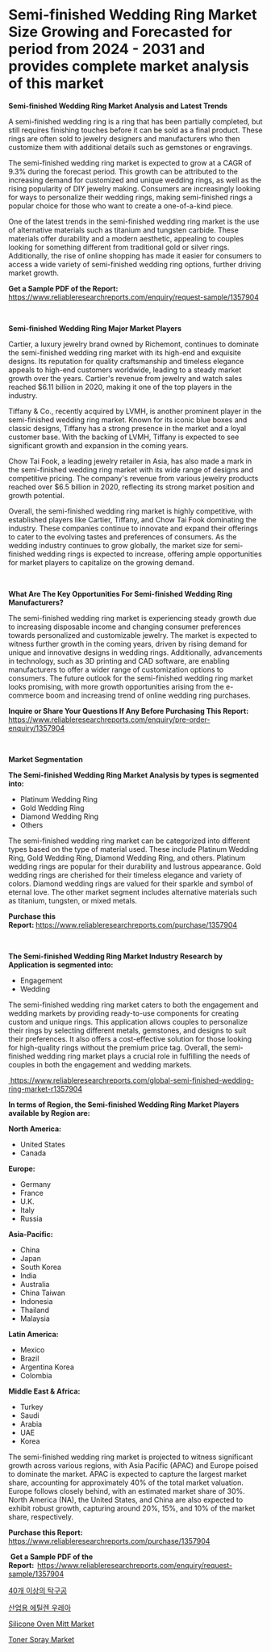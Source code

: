 <p><h1>Semi-finished Wedding Ring Market Size Growing and Forecasted for period from 2024 - 2031 and provides complete market analysis of this market</h1></p><p><strong>Semi-finished Wedding Ring Market Analysis and Latest Trends</strong></p>
<p><p>A semi-finished wedding ring is a ring that has been partially completed, but still requires finishing touches before it can be sold as a final product. These rings are often sold to jewelry designers and manufacturers who then customize them with additional details such as gemstones or engravings.</p><p>The semi-finished wedding ring market is expected to grow at a CAGR of 9.3% during the forecast period. This growth can be attributed to the increasing demand for customized and unique wedding rings, as well as the rising popularity of DIY jewelry making. Consumers are increasingly looking for ways to personalize their wedding rings, making semi-finished rings a popular choice for those who want to create a one-of-a-kind piece.</p><p>One of the latest trends in the semi-finished wedding ring market is the use of alternative materials such as titanium and tungsten carbide. These materials offer durability and a modern aesthetic, appealing to couples looking for something different from traditional gold or silver rings. Additionally, the rise of online shopping has made it easier for consumers to access a wide variety of semi-finished wedding ring options, further driving market growth.</p></p>
<p><strong>Get a Sample PDF of the Report:&nbsp;</strong> <a href="https://www.reliableresearchreports.com/enquiry/request-sample/1357904">https://www.reliableresearchreports.com/enquiry/request-sample/1357904</a></p>
<p>&nbsp;</p>
<p><strong>Semi-finished Wedding Ring Major Market Players</strong></p>
<p><p>Cartier, a luxury jewelry brand owned by Richemont, continues to dominate the semi-finished wedding ring market with its high-end and exquisite designs. Its reputation for quality craftsmanship and timeless elegance appeals to high-end customers worldwide, leading to a steady market growth over the years. Cartier's revenue from jewelry and watch sales reached $6.11 billion in 2020, making it one of the top players in the industry.</p><p>Tiffany & Co., recently acquired by LVMH, is another prominent player in the semi-finished wedding ring market. Known for its iconic blue boxes and classic designs, Tiffany has a strong presence in the market and a loyal customer base. With the backing of LVMH, Tiffany is expected to see significant growth and expansion in the coming years.</p><p>Chow Tai Fook, a leading jewelry retailer in Asia, has also made a mark in the semi-finished wedding ring market with its wide range of designs and competitive pricing. The company's revenue from various jewelry products reached over $6.5 billion in 2020, reflecting its strong market position and growth potential.</p><p>Overall, the semi-finished wedding ring market is highly competitive, with established players like Cartier, Tiffany, and Chow Tai Fook dominating the industry. These companies continue to innovate and expand their offerings to cater to the evolving tastes and preferences of consumers. As the wedding industry continues to grow globally, the market size for semi-finished wedding rings is expected to increase, offering ample opportunities for market players to capitalize on the growing demand.</p></p>
<p>&nbsp;</p>
<p><strong>What Are The Key Opportunities For Semi-finished Wedding Ring Manufacturers?</strong></p>
<p><p>The semi-finished wedding ring market is experiencing steady growth due to increasing disposable income and changing consumer preferences towards personalized and customizable jewelry. The market is expected to witness further growth in the coming years, driven by rising demand for unique and innovative designs in wedding rings. Additionally, advancements in technology, such as 3D printing and CAD software, are enabling manufacturers to offer a wider range of customization options to consumers. The future outlook for the semi-finished wedding ring market looks promising, with more growth opportunities arising from the e-commerce boom and increasing trend of online wedding ring purchases.</p></p>
<p><strong>Inquire or Share Your Questions If Any Before Purchasing This Report:</strong> <a href="https://www.reliableresearchreports.com/enquiry/pre-order-enquiry/1357904">https://www.reliableresearchreports.com/enquiry/pre-order-enquiry/1357904</a></p>
<p>&nbsp;</p>
<p><strong>Market Segmentation</strong></p>
<p><strong>The Semi-finished Wedding Ring Market Analysis by types is segmented into:</strong></p>
<p><ul><li>Platinum Wedding Ring</li><li>Gold Wedding Ring</li><li>Diamond Wedding Ring</li><li>Others</li></ul></p>
<p><p>The semi-finished wedding ring market can be categorized into different types based on the type of material used. These include Platinum Wedding Ring, Gold Wedding Ring, Diamond Wedding Ring, and others. Platinum wedding rings are popular for their durability and lustrous appearance. Gold wedding rings are cherished for their timeless elegance and variety of colors. Diamond wedding rings are valued for their sparkle and symbol of eternal love. The other market segment includes alternative materials such as titanium, tungsten, or mixed metals.</p></p>
<p><strong>Purchase this Report:&nbsp;</strong><a href="https://www.reliableresearchreports.com/purchase/1357904">https://www.reliableresearchreports.com/purchase/1357904</a></p>
<p>&nbsp;</p>
<p><strong>The Semi-finished Wedding Ring Market Industry Research by Application is segmented into:</strong></p>
<p><ul><li>Engagement</li><li>Wedding</li></ul></p>
<p><p>The semi-finished wedding ring market caters to both the engagement and wedding markets by providing ready-to-use components for creating custom and unique rings. This application allows couples to personalize their rings by selecting different metals, gemstones, and designs to suit their preferences. It also offers a cost-effective solution for those looking for high-quality rings without the premium price tag. Overall, the semi-finished wedding ring market plays a crucial role in fulfilling the needs of couples in both the engagement and wedding markets.</p></p>
<p><a href="https://www.reliableresearchreports.com/global-semi-finished-wedding-ring-market-r1357904">&nbsp;https://www.reliableresearchreports.com/global-semi-finished-wedding-ring-market-r1357904</a></p>
<p><strong>In terms of Region, the Semi-finished Wedding Ring Market Players available by Region are:</strong></p>
<p>
    <p> <strong> North America: </strong>
        <ul>
            <li>United States</li>
            <li>Canada</li>
        </ul>
        </p> 
    <p> <strong> Europe: </strong>
        <ul>
            <li>Germany</li>
            <li>France</li>
            <li>U.K.</li>
            <li>Italy</li>
            <li>Russia</li>
        </ul>
        </p> 
    <p> <strong> Asia-Pacific: </strong>
        <ul>
            <li>China</li>
            <li>Japan</li>
            <li>South Korea</li>
            <li>India</li>
            <li>Australia</li>
            <li>China Taiwan</li>
            <li>Indonesia</li>
            <li>Thailand</li>
            <li>Malaysia</li>
        </ul>
        </p> 
    <p> <strong> Latin America: </strong>
        <ul>
            <li>Mexico</li>
            <li>Brazil</li>
            <li>Argentina Korea</li>
            <li>Colombia</li>
        </ul>
        </p> 
    <p> <strong> Middle East & Africa: </strong>
        <ul>
            <li>Turkey</li>
            <li>Saudi</li>
            <li>Arabia</li>
            <li>UAE</li>
            <li>Korea</li>
        </ul>
    </p>
    </p>
<p><p>The semi-finished wedding ring market is projected to witness significant growth across various regions, with Asia Pacific (APAC) and Europe poised to dominate the market. APAC is expected to capture the largest market share, accounting for approximately 40% of the total market valuation. Europe follows closely behind, with an estimated market share of 30%. North America (NA), the United States, and China are also expected to exhibit robust growth, capturing around 20%, 15%, and 10% of the market share, respectively.</p></p>
<p><strong>Purchase this Report: </strong><a href="https://www.reliableresearchreports.com/purchase/1357904">https://www.reliableresearchreports.com/purchase/1357904</a></p>
<p>&nbsp;<strong>Get a Sample PDF of the Report:&nbsp;&nbsp;</strong><a href="https://www.reliableresearchreports.com/enquiry/request-sample/1357904">https://www.reliableresearchreports.com/enquiry/request-sample/1357904</a></p>
<p><strong></strong></p>
<p><p><a href="https://github.com/marufmohassin05/Market-Research-Report-List-1/blob/main/2328680152684.md">40개 이상의 탁구공</a></p><p><a href="https://github.com/lzuwsfreyoq70/Market-Research-Report-List-2/blob/main/3351988152685.md">산업용 에틸렌 우레아</a></p><p><a href="https://github.com/CliffMedina6/Market-Research-Report-List-5/blob/main/silicone-oven-mitt-market.md">Silicone Oven Mitt Market</a></p><p><a href="https://github.com/provorikovar/Market-Research-Report-List-5/blob/main/toner-spray-market.md">Toner Spray Market</a></p></p>